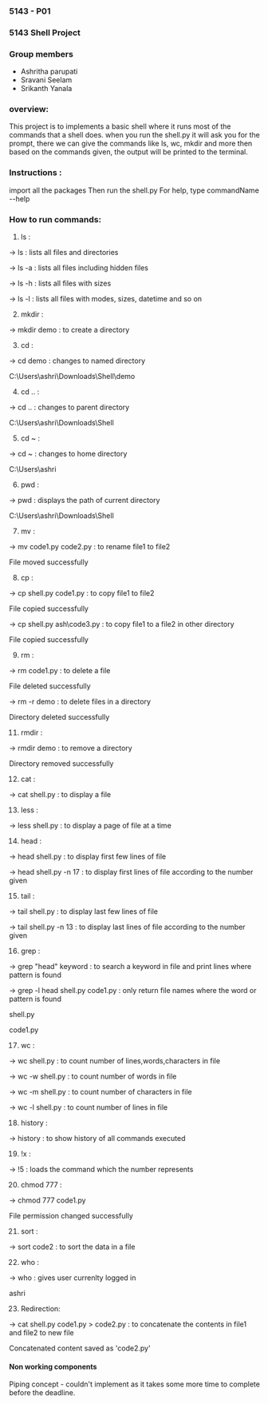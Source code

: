 ### 5143 - P01
### 5143 Shell Project 
### Group members
- Ashritha parupati
- Sravani Seelam
- Srikanth Yanala

### overview:
This project is to implements a basic shell where it runs most of the commands that a shell does.
when you run the shell.py it will ask you for the prompt, there we can give the commands like ls, wc, mkdir and more then based on the commands given, the output will be printed to the terminal.

### Instructions :
import all the packages
Then run the shell.py
For help, type commandName --help

### How to run commands:

1. ls :

-> ls : lists all files and directories
   
-> ls -a : lists all files including hidden files
   
-> ls -h : lists all files with sizes
   
-> ls -l : lists all files with modes, sizes, datetime and so on

2. mkdir :

-> mkdir demo : to create a directory

3. cd :

-> cd demo : changes to named directory
   
   C:\Users\ashri\Downloads\Shell\demo
   
4. cd .. : 

-> cd .. : changes to parent directory

   C:\Users\ashri\Downloads\Shell
   
5. cd ~ :

-> cd ~ : changes to home directory

   C:\Users\ashri

6. pwd :

-> pwd : displays the path of current directory

   C:\Users\ashri\Downloads\Shell

7. mv :

-> mv code1.py code2.py : to rename file1 to file2

   File moved successfully

8. cp :

-> cp shell.py code1.py : to copy file1 to file2

   File copied successfully

-> cp shell.py ash\code3.py : to copy file1 to a file2 in other directory

   File copied successfully

9. rm :
    
-> rm code1.py : to delete a file

   File deleted successfully

-> rm -r demo : to delete files in a directory

   Directory deleted successfully

11. rmdir :

-> rmdir demo : to remove a directory

   Directory removed successfully

12. cat :

-> cat shell.py : to display a file

13. less :

-> less shell.py : to display a page of file at a time

14. head :

-> head shell.py : to display first few lines of file

-> head shell.py -n 17 : to display first lines of file according to the number given

15. tail :

-> tail shell.py : to display last few lines of file

-> tail shell.py -n 13 : to display last lines of file according to the number given

16. grep :

-> grep "head" keyword : to search a keyword in file and print lines where pattern is found

-> grep -l head shell.py code1.py : only return file names where the word or pattern is found

   shell.py

   code1.py

17. wc :

-> wc shell.py : to count number of lines,words,characters in file

-> wc -w shell.py : to count number of words in file

-> wc -m shell.py : to count number of characters in file

-> wc -l shell.py : to count number of lines in file

18. history :

-> history : to show history of all commands executed

19. !x :

-> !5 : loads the command which the number represents

20. chmod 777 :

-> chmod 777 code1.py

   File permission changed successfully

21. sort :

-> sort code2 : to sort the data in a file

22. who :

-> who : gives user currenlty logged in

   ashri

23. Redirection:

-> cat shell.py code1.py > code2.py : to concatenate the contents in file1 and file2 to new file

   Concatenated content saved as 'code2.py'

#### Non working components

Piping concept - couldn't implement as it takes some more time to complete before the deadline.





